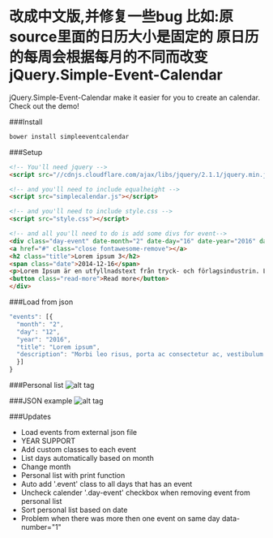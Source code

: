 改成中文版,并修复一些bug
比如:原source里面的日历大小是固定的
原日历的每周会根据每月的不同而改变
jQuery.Simple-Event-Calendar
================

jQuery.Simple-Event-Calendar make it easier for you to create an calendar. Check out the demo!


###Install
```html
bower install simpleeventcalendar
```

###Setup
```html
<!-- You'll need jquery -->
<script src="//cdnjs.cloudflare.com/ajax/libs/jquery/2.1.1/jquery.min.js"></script>

<!-- and you'll need to include equalheight -->
<script src="simplecalendar.js"></script>

<!-- and you'll need to include style.css -->
<script src="style.css"></script>

<!-- and all you'll need to do is add some divs for event-->
<div class="day-event" date-month="2" date-day="16" date-year="2016" data-number="1">
<a href="#" class="close fontawesome-remove"></a>
<h2 class="title">Lorem ipsum 3</h2>
<span class="date">2014-12-16</span>
<p>Lorem Ipsum är en utfyllnadstext från tryck- och förlagsindustrin. Lorem ipsum har varit standard ända sedan 1500-talet, när en okänd boksättare tog att antal bokstäver och blandade dem för att göra ett provexemplar av en bok.</p>
<button class="read-more">Read more</button>
</div>
```

###Load from json
```javascript
"events": [{
  "month": "2",
  "day": "12",
  "year": "2016",
  "title": "Lorem ipsum",
  "description": "Morbi leo risus, porta ac consectetur ac, vestibulum at eros. Fusce dapibus, tellus ac cursus commodo, tortor mauris condimentum nibh, ut fermentum massa justo sit amet risus. Nullam id dolor id nibh ultricies vehicula ut id elit. Integer posuere erat a ante venenatis dapibus posuere velit aliquet. Cras justo odio, dapibus ac facilisis in, egestas eget quam."
  }]
}
```


###Personal list
![alt tag](http://oi62.tinypic.com/dmbq86.jpg)

###JSON example
![alt tag](http://oi68.tinypic.com/4pwqo9.jpg)

###Updates
* Load events from external json file
* YEAR SUPPORT
* Add custom classes to each event
* List days automatically based on month
* Change month
* Personal list with print function
* Auto add '.event' class to all days that has an event
* Uncheck calender '.day-event' checkbox when removing event from personal list
* Sort personal list based on date
* Problem when there was more then one event on same day data-number="1"
